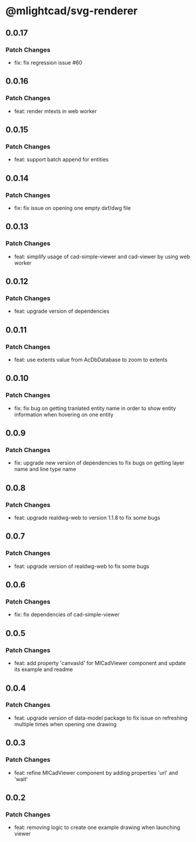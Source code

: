 # @mlightcad/svg-renderer

## 0.0.17

### Patch Changes

- fix: fix regression issue #60

## 0.0.16

### Patch Changes

- feat: render mtexts in web worker

## 0.0.15

### Patch Changes

- feat: support batch append for entities

## 0.0.14

### Patch Changes

- fix: fix issue on opening one empty dxf/dwg file

## 0.0.13

### Patch Changes

- feat: simplify usage of cad-simple-viewer and cad-viewer by using web worker

## 0.0.12

### Patch Changes

- feat: upgrade version of dependencies

## 0.0.11

### Patch Changes

- feat: use extents value from AcDbDatabase to zoom to extents

## 0.0.10

### Patch Changes

- fix: fix bug on getting tranlated entity name in order to show entity information when hovering on one entity

## 0.0.9

### Patch Changes

- fix: upgrade new version of dependencies to fix bugs on getting layer name and line type name

## 0.0.8

### Patch Changes

- feat: upgrade realdwg-web to version 1.1.8 to fix some bugs

## 0.0.7

### Patch Changes

- feat: upgrade version of realdwg-web to fix some bugs

## 0.0.6

### Patch Changes

- fix: fix dependencies of cad-simple-viewer

## 0.0.5

### Patch Changes

- feat: add property 'canvasId' for MlCadViewer component and update its example and readme

## 0.0.4

### Patch Changes

- feat: upgrade version of data-model package to fix issue on refreshing multiple times when opening one drawing

## 0.0.3

### Patch Changes

- feat: refine MlCadViewer component by adding properties 'url' and 'wait'

## 0.0.2

### Patch Changes

- feat: removing logic to create one example drawing when launching viewer
